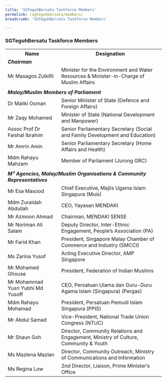 ```yaml
---
title: 'SGTeguhBersatu Taskforce Members'
permalink: /sgteguhbersatu/members/
breadcrumb: 'SGTeguhBersatu Taskforce Members'

---
```



### **SGTeguhBersatu Taskforce Members**

<table>
  <tr>
    <th>Name</th>
    <th>Designation</th>
  </tr>
  <tr>
    <td colspan="2"><span style="font-weight:bold;font-style:italic">Chairman</span></td>
  </tr>
  <tr>
    <td>Mr Masagos Zulkifli</td>
    <td>Minister for the Environment and Water Resources & Minister-in-Charge of Muslim Affairs</td>
  </tr>
  <tr>
    <td></td>
    <td></td>
  </tr>
  <tr>
    <td colspan="2"><span style="font-weight:bold;font-style:italic">Malay/Muslim Members of Parliament</span></td>
  </tr>
  <tr>
    <td>Dr Maliki Osman</td>
    <td>Senior Minister of State (Defence and Foreign Affairs)</td>
  </tr>
  <tr>
    <td>Mr Zaqy Mohamed</td>
    <td>Minister of State (National Development and Manpower)</td>
  </tr>
  <tr>
    <td>Assoc Prof Dr Faishal Ibrahim</td>
    <td>Senior Parliamentary Secretary (Social and Family Development and Education)</td>
  </tr>
  <tr>
    <td>Mr Amrin Amin</td>
    <td>Senior Parliamentary Secretary (Home Affairs and Health)</td>
  </tr>
  <tr>
    <td>Mdm Rahayu Mahzam</td>
    <td>Member of Parliament (Jurong GRC)</td>
  </tr>
  <tr>
    <td></td>
    <td></td>
  </tr>
  <tr>
    <td colspan="2"><span style="font-weight:bold;font-style:italic">M³ Agencies, Malay/Muslim Organisations &amp; Community Representatives</span></td>
  </tr>
  <tr>
    <td>Mr Esa Masood</td>
    <td>Chief Executive, Majlis Ugama Islam Singapura (Muis)</td>
  </tr>
  <tr>
    <td>Mdm Zuraidah Abdullah</td>
    <td>CEO, Yayasan MENDAKI</td>
  </tr>
  <tr>
    <td>Mr Azmoon Ahmad</td>
    <td>Chairman, MENDAKI SENSE</td>
  </tr>
  <tr>
    <td>Mr Noriman Ali Salam</td>
    <td>Deputy Director, Inter-Ethnic Engagement, People’s Association (PA)</td>
  </tr>
  <tr>
    <td>Mr Farid Khan</td>
    <td>President, Singapore Malay Chamber of Commerce and Industry (SMCCI)</td>
  </tr>
  <tr>
    <td>Ms Zarina Yusof</td>
    <td>Acting Executive Director, AMP Singapore</td>
  </tr>
  <tr>
    <td>Mr Mohamed Ghouse</td>
    <td>President, Federation of Indian Muslims</td>
  </tr>
  <tr>
    <td>Mr Mohammad Yusri Yubhi Md Yusoff</td>
    <td>CEO, Persatuan Ulama dan Guru-Guru Agama Islam (Singapura) (Pergas)</td>
  </tr>
  <tr>
    <td>Mdm Rahayu Mohamad</td>
    <td>President, Persatuan Pemudi Islam Singapura (PPIS)</td>
  </tr>
  <tr>
    <td>Mr Abdul Samad</td>
    <td>Vice-President, National Trade Union Congress (NTUC)</td>
  </tr>
  <tr>
    <td>Mr Shaun Goh</td>
    <td>Director, Community Relations and Engagement, Ministry of Culture, Community &amp; Youth</td>
  </tr>
  <tr>
    <td>Ms Mazlena Mazlan</td>
    <td>Director, Community Outreach, Ministry of Communications and Information</td>
  </tr>
  <tr>
    <td>Ms Regina Low</td>
    <td>2nd Director, Liaison, Prime Minister’s Office</td>
  </tr>
</table>
